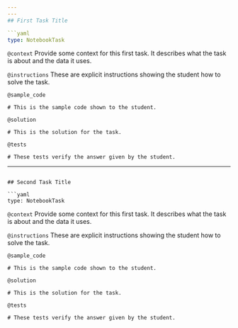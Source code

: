 ```yaml
---
---
## First Task Title

```yaml
type: NotebookTask
```

`@context`
Provide some context for this first task. It describes what the task is about and the data it uses.

`@instructions`
These are explicit instructions showing the student how to solve the task.

`@sample_code`
```{python}
# This is the sample code shown to the student.
```

`@solution`
```{python}
# This is the solution for the task.
```

`@tests`
```{python}
# These tests verify the answer given by the student.
```

---
```

## Second Task Title

```yaml
type: NotebookTask
```

`@context`
Provide some context for this first task. It describes what the task is about and the data it uses.

`@instructions`
These are explicit instructions showing the student how to solve the task.

`@sample_code`
```{python}
# This is the sample code shown to the student.
```

`@solution`
```{python}
# This is the solution for the task.
```

`@tests`
```{python}
# These tests verify the answer given by the student.
```